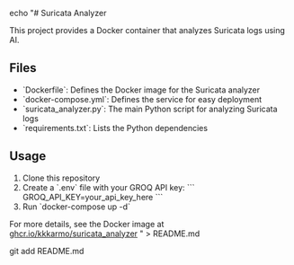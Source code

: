 echo "# Suricata Analyzer

This project provides a Docker container that analyzes Suricata logs using AI.

## Files

- \`Dockerfile\`: Defines the Docker image for the Suricata analyzer
- \`docker-compose.yml\`: Defines the service for easy deployment
- \`suricata_analyzer.py\`: The main Python script for analyzing Suricata logs
- \`requirements.txt\`: Lists the Python dependencies

## Usage

1. Clone this repository
2. Create a \`.env\` file with your GROQ API key:
   \`\`\`
   GROQ_API_KEY=your_api_key_here
   \`\`\`
3. Run \`docker-compose up -d\`

For more details, see the Docker image at [ghcr.io/kkkarmo/suricata_analyzer](https://github.com/kkkarmo/suricata-analyzer/pkgs/container/suricata_analyzer)
" > README.md

git add README.md
